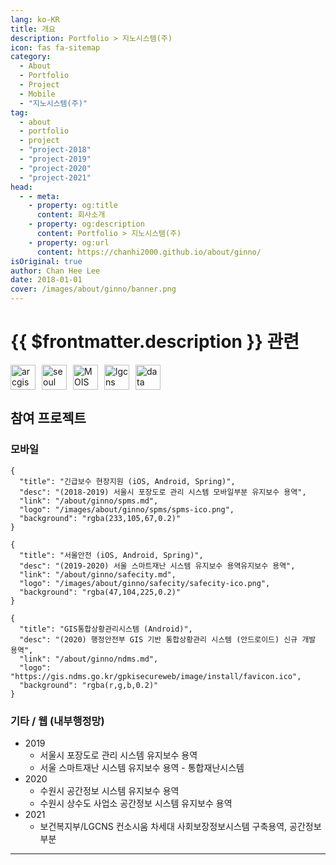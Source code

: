 ```yaml
---
lang: ko-KR
title: 개요
description: Portfolio > 지노시스템(주)
icon: fas fa-sitemap
category: 
  - About
  - Portfolio
  - Project
  - Mobile
  - "지노시스템(주)"
tag:
  - about
  - portfolio
  - project
  - "project-2018"
  - "project-2019"
  - "project-2020"
  - "project-2021"
head:
  - - meta:
    - property: og:title
      content: 회사소개
    - property: og:description
      content: Portfolio > 지노시스템(주)
    - property: og:url
      content: https://chanhi2000.github.io/about/ginno/
isOriginal: true
author: Chan Hee Lee
date: 2018-01-01
cover: /images/about/ginno/banner.png
---
```


# {{ $frontmatter.description }} 관련

<SiteInfo
  name="(주)지노시스템"
  desc="Global Innovation, 끊임없는 기술혁신으로 Spatial IT의 미래를 여는 기업"
  url="https://www.g-inno.com/ginnohome/main/main.aspx"
  logo="/images/about/ginno/logo.jpeg"
  preview="/images/about/ginno/banner.png"/>

<p style="display:flex;align-items:center;justify-contents:flex-start">
  <a href="https://www.arcgis.com/home/index.html" style="margin-right:10px;">
    <img alt="arcgis" src="/images/about/logo-arcgis.png" height="40px"/>
  </a>
  <a href="https://www.seoul.go.kr" style="margin-right:10px;">
    <img alt="seoul" src="/images/about/logo-seoul.png" height="40px"/>
  </a>
  <a href="https://www.mois.go.kr/frt/a01/frtMain.do" style="margin-right:10px;">
    <img alt="MOIS" src="/images/about/logo-mois.png" height="40px"/>
  </a>
  <a href="https://www.lgcns.com" style="margin-right:10px;">
    <img alt="lgcns" src="/images/about/logo-lg-cns.png" height="40px"/>
  </a>
  <a href="https://www.data.go.kr">
    <img alt="data" src="/images/about/logo-data.jpeg" height="40px"/>
  </a>
</p>

## 참여 프로젝트

### 모바일

```component VPCard
{
  "title": "긴급보수 현장지원 (iOS, Android, Spring)",
  "desc": "(2018-2019) 서울시 포장도로 관리 시스템 모바일부분 유지보수 용역",
  "link": "/about/ginno/spms.md",
  "logo": "/images/about/ginno/spms/spms-ico.png",
  "background": "rgba(233,105,67,0.2)"
}
```

```component VPCard
{
  "title": "서울안전 (iOS, Android, Spring)",
  "desc": "(2019-2020) 서울 스마트재난 시스템 유지보수 용역유지보수 용역",
  "link": "/about/ginno/safecity.md",
  "logo": "/images/about/ginno/safecity/safecity-ico.png",
  "background": "rgba(47,104,225,0.2)"
}
```

```component VPCard
{
  "title": "GIS통합상황관리시스템 (Android)",
  "desc": "(2020) 행정안전부 GIS 기반 통합상황관리 시스템 (안드로이드) 신규 개발 용역",
  "link": "/about/ginno/ndms.md",
  "logo": "https://gis.ndms.go.kr/gpkisecureweb/image/install/favicon.ico",
  "background": "rgba(r,g,b,0.2)"
}
```

### 기타 / 웹 (내부행정망)

- 2019
  - 서울시 포장도로 관리 시스템 유지보수 용역
  - 서울 스마트재난 시스템 유지보수 용역 - 통합재난시스템
- 2020
  - 수원시 공간정보 시스템 유지보수 용역
  - 수원시 상수도 사업소 공간정보 시스템 유지보수 용역
- 2021
  - 보건복지부/LGCNS 컨소시움 차세대 사회보장정보시스템 구축용역, 공간정보 부분

---

<TagLinks />
